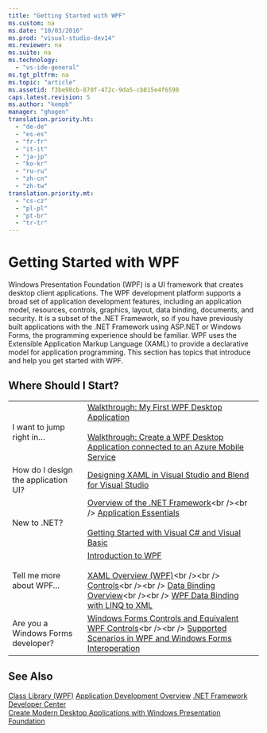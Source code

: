 ```yaml
---
title: "Getting Started with WPF"
ms.custom: na
ms.date: "10/03/2016"
ms.prod: "visual-studio-dev14"
ms.reviewer: na
ms.suite: na
ms.technology: 
  - "vs-ide-general"
ms.tgt_pltfrm: na
ms.topic: "article"
ms.assetid: f3be98cb-870f-472c-9da5-cb815e4f6598
caps.latest.revision: 5
ms.author: "kempb"
manager: "ghogen"
translation.priority.ht: 
  - "de-de"
  - "es-es"
  - "fr-fr"
  - "it-it"
  - "ja-jp"
  - "ko-kr"
  - "ru-ru"
  - "zh-cn"
  - "zh-tw"
translation.priority.mt: 
  - "cs-cz"
  - "pl-pl"
  - "pt-br"
  - "tr-tr"
---
```

# Getting Started with WPF
Windows Presentation Foundation (WPF) is a UI framework that creates desktop client applications. The WPF development platform supports a broad set of application development features, including an application model, resources, controls, graphics, layout, data binding, documents, and security. It is a subset of the .NET Framework, so if you have previously built applications with the .NET Framework using ASP.NET or Windows Forms, the programming experience should be familiar. WPF uses the Extensible Application Markup Language (XAML) to provide a declarative model for application programming. This section has topics that introduce and help you get started with WPF.  
  
## Where Should I Start?  
  
|||  
|-|-|  
|I want to jump right in…|[Walkthrough: My First WPF Desktop Application](../VS_IDE/walkthrough--my-first-wpf-desktop-application2.md)<br /><br /> [Walkthrough: Create a WPF Desktop Application connected to an Azure Mobile Service](../VS_IDE/walkthrough--create-a-wpf-desktop-application-connected-to-an-azure-mobile-service.md)|  
|How do I design the application UI?|[Designing XAML in Visual Studio and Blend for Visual Studio](../VS_IDE/designing-xaml-in-visual-studio.md)|  
|New to .NET?|[Overview of the .NET Framework](https://msdn.microsoft.com/en-us/library/zw4w595w\(v=vs.140\).aspx)<br /><br /> [Application Essentials](../Topic/.NET%20Framework%20Application%20Essentials.md)<br /><br /> [Getting Started with Visual C# and Visual Basic](https://msdn.microsoft.com/en-us/library/dd492171\(v=vs.140\).aspx)|  
|Tell me more about WPF…|[Introduction to WPF](../VS_IDE/introduction-to-wpf.md)<br /><br /> [XAML Overview (WPF)](https://msdn.microsoft.com/en-us/library/ms752059\(v=vs.100\).aspx)<br /><br /> [Controls](https://msdn.microsoft.com/en-us/library/bb613551\(v=vs.100\).aspx)<br /><br /> [Data Binding Overview](https://msdn.microsoft.com/en-us/library/ms752347\(v=vs.100\).aspx)<br /><br /> [WPF Data Binding with LINQ to XML](../VS_IDE/wpf-data-binding-with-linq-to-xml.md)|  
|Are you a Windows Forms developer?|[Windows Forms Controls and Equivalent WPF Controls](https://msdn.microsoft.com/en-us/library/ms750559\(v=vs.100\).aspx)<br /><br /> [Supported Scenarios in WPF and Windows Forms Interoperation](https://msdn.microsoft.com/en-us/library/ms751797\(v=vs.100\).aspx)|  
  
## See Also  
 [Class Library (WPF)](https://msdn.microsoft.com/en-us/library/ms753307\(v=vs.100\).aspx)   
 [Application Development Overview](https://msdn.microsoft.com/en-us/library/bb613549\(v=vs.100\).aspx)   
 [.NET Framework Developer Center](http://go.microsoft.com/fwlink/?LinkId=187437)   
 [Create Modern Desktop Applications with Windows Presentation Foundation](../VS_IDE/create-modern-desktop-applications-with-windows-presentation-foundation.md)